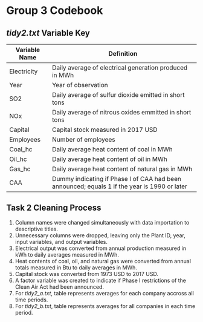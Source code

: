 # Group 3 Codebook

## *tidy2.txt* Variable Key

Variable Name | Definition
------------- | ----------
Electricity | Daily average of electrical generation produced in MWh
Year| Year of observation
SO2 | Daily average of sulfur dioxide emitted in short tons
NOx | Daily average of nitrous oxides emmitted in short tons
Capital | Capital stock measured in 2017 USD
Employees | Number of employees 
Coal_hc | Daily average heat content of coal in MWh
Oil_hc | Daily average heat content of oil in MWh
Gas_hc | Daily average heat content of natural gas in MWh
CAA | Dummy indicating if Phase I of CAA had been announced; equals 1 if the year is 1990 or later

## Task 2 Cleaning Process
1. Column names were changed simultaneously with data importation to descriptive titles.
2. Unnecessary columns were dropped, leaving only the Plant ID, year, input variables, and output variables.
3. Electrical output was converted from annual production measured in kWh to daily averages measured in MWh.
4. Heat contents of coal, oil, and natural gas were converted from annual totals measured in Btu to daily averages in MWh.
5. Capital stock was converted from 1973 USD to 2017 USD.
6. A factor variable was created to indicate if Phase I restrictions of the Clean Air Act had been announced.
7. For *tidy2_a.txt*, table represents averages for each company accross all time periods.
8. For *tidy2_b.txt*, table represents averages for all companies in each time period.